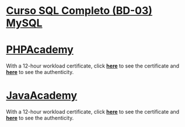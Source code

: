 # [Curso SQL Completo (BD-03) MySQL](https://github.com/samuel-sanches-BR/Cursos-Softblue/tree/Curso-SQL-SoftBlue)

# [PHPAcademy](https://github.com/samuel-sanches-BR/Cursos-Softblue/blob/PHPAcademy/README.md)
With a 12-hour workload certificate, click **[here](https://github.com/samuel-sanches-BR/Cursos-Softblue/blob/exercise-phpacademy/341118645604.pdf)** to see the certificate and **[here](http://www.softblue.com.br/certificado/341118645604)** to see the authenticity.

# [JavaAcademy](https://github.com/samuel-sanches-BR/Cursos-Softblue/tree/JAVAAcademy)
With a 12-hour workload certificate, click **[here](https://github.com/samuel-sanches-BR/Cursos-Softblue/blob/exercise-javaacademy/JacaAcademy_certified.pdf)** to see the certificate and **[here](http://soft.blue/certificado/33543159D645)** to see the authenticity.

